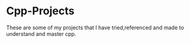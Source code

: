 # Cpp-Projects

These are some of my projects that I have tried,referenced and made to understand and master cpp.
